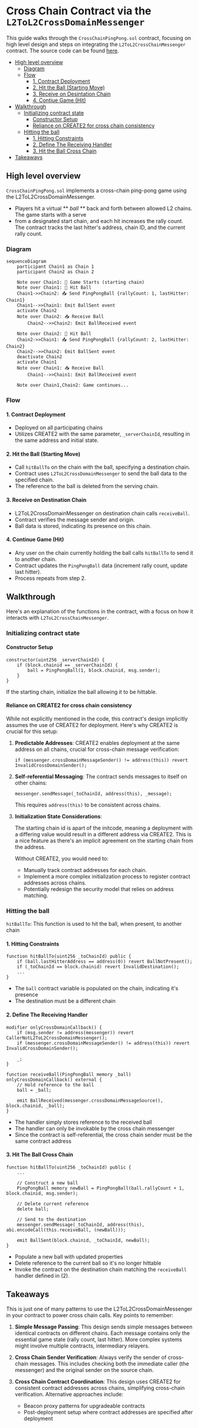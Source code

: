 <!-- omit in toc -->
# Cross Chain Contract via the `L2ToL2CrossDomainMessenger`

This guide walks through the `CrossChainPingPong.sol` contract, focusing on high level design and steps on integrating the `L2ToL2CrossChainMessenger` contract. The source code can be found [here](https://github.com/ethereum-optimism/supersim/blob/main/contracts/src/pingpong/CrossChainPingPong.sol).

- [High level overview](#high-level-overview)
  - [Diagram](#diagram)
  - [Flow](#flow)
    - [1. Contract Deployment](#1-contract-deployment)
    - [2. Hit the Ball (Starting Move)](#2-hit-the-ball-starting-move)
    - [3. Receive on Desintation Chain](#3-receive-on-destination-chain)
    - [4. Contiue Game (Hit)](#4-continue-game-hit)
- [Walkthrough](#walkthrough)
  - [Initializing contract state](#initializing-contract-state)
    - [Constructor Setup](#constructor-setup)
    - [Reliance on CREATE2 for cross chain consistency](#reliance-on-create2-for-cross-chain-consistency)
  - [Hitting the ball](#hitting-the-ball)
    - [1. Hitting Constraints](#1-hitting-constraints)
    - [2. Define The Receiving Handler](#2-define-the-receiving-handler)
    - [3. Hit the Ball Cross Chain](#3-hit-the-ball-cross-chain)
- [Takeaways](#takeaways)

## High level overview

`CrossChainPingPong.sol` implements a cross-chain ping-pong game using the L2ToL2CrossDomainMessenger.
 * Players hit a virtual ** *ball* ** back and forth between allowed L2 chains. The game starts with a serve
 * from a designated start chain, and each hit increases the rally count. The contract tracks the last hitter's address, chain ID, and the current rally count.

### Diagram

```mermaid
sequenceDiagram
    participant Chain1 as Chain 1
    participant Chain2 as Chain 2
    
    Note over Chain1: 🚀 Game Starts (starting chain)
    Note over Chain1: 🏓 Hit Ball
    Chain1->>Chain2: 📤 Send PingPongBall {rallyCount: 1, lastHitter: Chain1}
    Chain1-->>Chain1: Emit BallSent event
    activate Chain2
    Note over Chain2: 📥 Receive Ball
        Chain2-->>Chain2: Emit BallReceived event

    Note over Chain2: 🏓 Hit Ball
    Chain2->>Chain1: 📤 Send PingPongBall {rallyCount: 2, lastHitter: Chain2}
    Chain2-->>Chain2: Emit BallSent event
    deactivate Chain2
    activate Chain1
    Note over Chain1: 📥 Receive Ball
        Chain1-->>Chain1: Emit BallReceived event

    Note over Chain1,Chain2: Game continues...
```

### Flow

#### 1. Contract Deployment
   - Deployed on all participating chains
   - Utilizes CREATE2 with the same parameter, `_serverChainId`, resulting in the same address and initial state.

#### 2. Hit the Ball (Starting Move)
   - Call `hitBallTo` on the chain with the ball, specifying a destination chain.
   - Contract uses `L2ToL2CrossDomainMessenger` to send the ball data to the specified chain.
   - The reference to the ball is deleted from the serving chain.

#### 3. Receive on Destination Chain
   - L2ToL2CrossDomainMessenger on destination chain calls `receiveBall`.
   - Contract verifies the message sender and origin.
   - Ball data is stored, indicating its presence on this chain.

#### 4. Continue Game (Hit)
   - Any user on the chain currently holding the ball calls `hitBallTo` to send it to another chain.
   - Contract updates the `PingPongBall` data (increment rally count, update last hitter).
   - Process repeats from step 2.

## Walkthrough

Here's an explanation of the functions in the contract, with a focus on how it interacts with `L2ToL2CrossChainMessenger`.

### Initializing contract state

#### Constructor Setup
```solidity
constructor(uint256 _serverChainId) {
    if (block.chainid == _serverChainId) {
        ball = PingPongBall(1, block.chainid, msg.sender);
    }
}
```
If the starting chain, initialize the ball allowing it to be hittable.

#### Reliance on CREATE2 for cross chain consistency

While not explicitly mentioned in the code, this contract's design implicitly assumes the use of CREATE2 for deployment. Here's why CREATE2 is crucial for this setup:

1. **Predictable Addresses**: 
   CREATE2 enables deployment at the same address on all chains, crucial for cross-chain message verification:
   ```solidity
   if (messenger.crossDomainMessageSender() != address(this)) revert InvalidCrossDomainSender();
   ```

2. **Self-referential Messaging**:
   The contract sends messages to itself on other chains:
   ```solidity
   messenger.sendMessage(_toChainId, address(this), _message);
   ```
   This requires `address(this)` to be consistent across chains.

3. **Initialization State Considerations**:

   The starting chain id is apart of the initcode, meaning a deployment with a differing value would result in a different address via CREATE2. This is a nice feature as there's an implicit agreement on the starting chain from the address.

   Without CREATE2, you would need to:
    - Manually track contract addresses for each chain.
    - Implement a more complex initialization process to register contract addresses across chains.
    - Potentially redesign the security model that relies on address matching.


### Hitting the ball

`hitBallTo`: This function is used to hit the ball, when present, to another chain

#### 1. Hitting Constraints
```solidity
function hitBallTo(uint256 _toChainId) public {
    if (ball.lastHitterAddress == address(0)) revert BallNotPresent();
    if (_toChainId == block.chainid) revert InvalidDestination();
    ...
}
```
- The `ball` contract variable is populated on the chain, indicating it's presence
- The destination must be a different chain

#### 2. Define The Receiving Handler
```solidity
modifier onlyCrossDomainCallback() {
    if (msg.sender != address(messenger)) revert CallerNotL2ToL2CrossDomainMessenger();
    if (messenger.crossDomainMessageSender() != address(this)) revert InvalidCrossDomainSender();

    _;
}

function receiveBall(PingPongBall memory _ball) onlyCrossDomainCallback() external {
    // Hold reference to the ball
    ball = _ball;

    emit BallReceived(messenger.crossDomainMessageSource(), block.chainid, _ball);
}
```
- The handler simply stores reference to the received ball
- The handler can only be invokable by the cross chain messenger
- Since the contract is self-referential, the cross chain sender must be the same contract address

#### 3. Hit The Ball Cross Chain
```solidity
function hitBallTo(uint256 _toChainId) public {
    ...

    // Construct a new ball
    PingPongBall memory newBall = PingPongBall(ball.rallyCount + 1, block.chainid, msg.sender);

    // Delete current reference
    delete ball;

    // Send to the destination
    messenger.sendMessage(_toChainId, address(this), abi.encodeCall(this.receiveBall, (newBall)));

    emit BallSent(block.chainid, _toChainId, newBall);
}
```
- Populate a new ball with updated properties
- Delete reference to the current ball so it's no longer hittable
- Invoke the contract on the destination chain matching the `receiveBall` handler defined in (2).

## Takeaways

This is just one of many patterns to use the L2ToL2CrossDomainMessenger in your contract to power cross chain calls. Key points to remember:

1. **Simple Message Passing**: This design sends simple messages between identical contracts on different chains. Each message contains only the essential game state (rally count, last hitter). More complex systems might involve multiple contracts, intermediary relayers.

2. **Cross Chain Sender Verification**: Always verify the sender of cross-chain messages. This includes checking both the immediate caller (the messenger) and the original sender on the source chain.

3. **Cross Chain Contract Coordination**: This design uses CREATE2 for consistent contract addresses across chains, simplifying cross-chain verification. Alternative approaches include:
   - Beacon proxy patterns for upgradeable contracts
   - Post-deployment setup where contract addresses are specified after deployment
